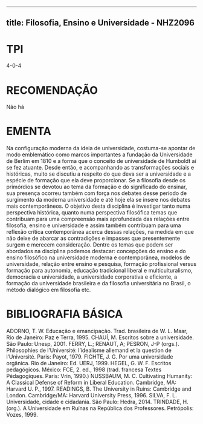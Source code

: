 
---
title: Filosofia, Ensino e Universidade - NHZ2096 
---

# TPI

4-0-4

# RECOMENDAÇÃO

Não há

# EMENTA

Na configuração moderna da ideia de universidade, costuma-se apontar de modo emblemático como marcos importantes a fundação da Universidade de Berlim em 1810 e a forma que o conceito de universidade de Humboldt aí se fez atuante. Desde então, e acompanhando as transformações sociais e históricas, muito se discutiu a respeito do que deva ser a universidade e a espécie de formação que ela deve proporcionar. Se a filosofia desde os primórdios se devotou ao tema da formação e do significado do ensinar, sua presença ocorreu também com força nos debates desse período de surgimento da moderna universidade e até hoje ela se insere nos debates mais contemporâneos. O objetivo desta disciplina é investigar tanto numa perspectiva histórica, quanto numa perspectiva filosófica temas que contribuam para uma compreensão mais aprofundada das relações entre filosofia, ensino e universidade e assim também contribuam para uma reflexão crítica contemporânea acerca dessas relações, na medida em que não deixe de abarcar as contradições e impasses que presentemente surgem e merecem consideração. Dentre os temas que podem ser abordados na disciplina podemos destacar: concepções do ensino e do ensino filosófico na universidade moderna e contemporânea, modelos de universidade, relação entre ensino e pesquisa, formação profissional versus formação para autonomia, educação tradicional liberal e multiculturalismo, democracia e universidade, a universidade corporativa e eficiente, a formação da universidade brasileira e da filosofia universitária no Brasil, o método dialógico em filosofia etc.

# BIBLIOGRAFIA BÁSICA

ADORNO, T. W. Educação e emancipação. Trad. brasileira de W. L. Maar, Rio de Janeiro: Paz e Terra, 1995.
CHAUÍ, M. Escritos sobre a universidade. São Paulo: Unesp, 2001.
FERRY, L.; RENAUT, A; PESRON, J-P (orgs.). Philosophies de l’Université: l’idealisme allemand et la question de l’Université. Paris: Payot, 1979. 
FICHTE, J. G. Por uma universidade orgânica. Rio de Janeiro: Ed. UERJ, 1999.
HEGEL, G. W. F. Escritos pedagógicos. México: FCE, 2. ed., 1998 (trad. francesa Textes Pédagogiques. Paris: Vrin, 1990.)
NUSSBAUM, M. C. Cultivating Humanity: A Classical Defense of Reform in Liberal Education. Cambridge, MA: Harvard U. P., 1997.
READINGS, B. The University in Ruins: Cambridge and London. Cambridge/MA: Harvard University Press, 1996.
SILVA, F. L. Universidade, cidade e cidadania. São Paulo: Hedra, 2014. TRINDADE, H. (org.). A Universidade em Ruínas na República dos Professores. Petrópolis: Vozes, 1999.
        